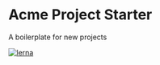 # Acme Project Starter

A boilerplate for new projects

[![lerna](https://img.shields.io/badge/maintained%20with-lerna-cc00ff.svg)](https://lerna.js.org/)
